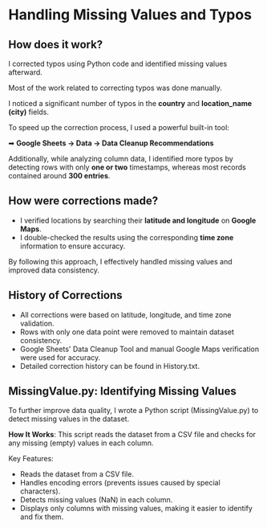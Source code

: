 # Handling Missing Values and Typos
## How does it work?

I corrected typos using Python code and identified missing values afterward.

Most of the work related to correcting typos was done manually.

I noticed a significant number of typos in the **country** and **location_name (city)** fields. 

To speed up the correction process, I used a powerful built-in tool:


➡ **Google Sheets → Data → Data Cleanup Recommendations**

Additionally, while analyzing column data, I identified more typos by detecting rows with only **one or two** timestamps, whereas most records contained around **300 entries**.

## How were corrections made?
* I verified locations by searching their **latitude and longitude** on **Google Maps**.
* I double-checked the results using the corresponding **time zone** information to ensure accuracy.
  
By following this approach, I effectively handled missing values and improved data consistency.

## History of Corrections

* All corrections were based on latitude, longitude, and time zone validation.
* Rows with only one data point were removed to maintain dataset consistency.
* Google Sheets' Data Cleanup Tool and manual Google Maps verification were used for accuracy.
* Detailed correction history can be found in History.txt.

## MissingValue.py: Identifying Missing Values

To further improve data quality, I wrote a Python script (MissingValue.py) to detect missing values in the dataset.

**How It Works**: This script reads the dataset from a CSV file and checks for any missing (empty) values in each column.

Key Features:

* Reads the dataset from a CSV file.
* Handles encoding errors (prevents issues caused by special characters).
* Detects missing values (NaN) in each column.
* Displays only columns with missing values, making it easier to identify and fix them.

